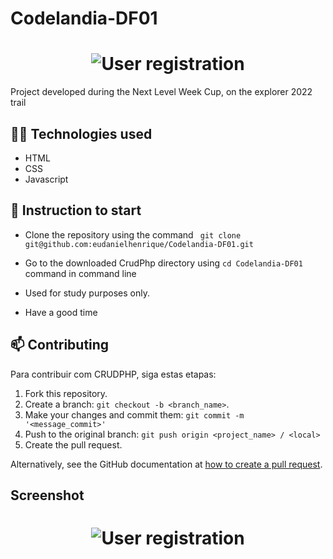 # Codelandia-DF01

<h1 align="center">
 <img src="https://i.imgur.com/2jcGngP.png" alt="User registration"></center>
</h1>

Project developed during the Next Level Week Cup, on the explorer 2022 trail

## 👨‍💻 Technologies used
- HTML
- CSS
- Javascript 


## 🚀 Instruction to start
- Clone the repository using the command ``` git clone git@github.com:eudanielhenrique/Codelandia-DF01.git```
- Go to the downloaded CrudPhp directory using ```cd Codelandia-DF01``` command in command line

- Used for study purposes only.
- Have a good time

## 📫 Contributing
<!---Se o seu README for longo ou se você tiver algum processo ou etapas específicas que deseja que os contribuidores sigam, considere a criação de um arquivo CONTRIBUTING.md separado--->
Para contribuir com CRUDPHP, siga estas etapas:

1. Fork this repository.
2. Create a branch: `git checkout -b <branch_name>`.
3. Make your changes and commit them: `git commit -m '<message_commit>'`
4. Push to the original branch: `git push origin <project_name> / <local>`
5. Create the pull request.

Alternatively, see the GitHub documentation at [how to create a pull request](https://help.github.com/en/github/collaborating-with-issues-and-pull-requests/creating-a-pull-request ).


## Screenshot

<h1 align="center">
 <img src="https://i.imgur.com/NxlZKpB.png" alt="User registration"></center>
</h1>


